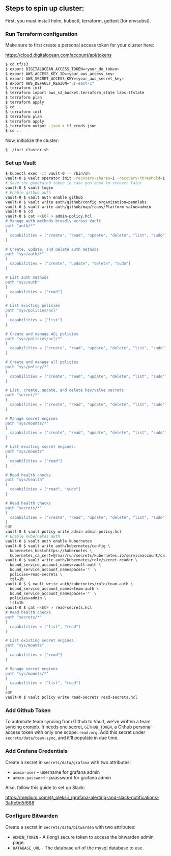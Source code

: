 ## Steps to spin up cluster:

First, you must install helm, kubectl, terraform, gettext (for envsubst).

### Run Terraform configuration

Make sure to first create a personal access token for your cluster here:

https://cloud.digitalocean.com/account/api/tokens

``` bash
$ cd tf/s3
$ export DIGITALOCEAN_ACCESS_TOKEN=<your_do_token>
$ export AWS_ACCESS_KEY_ID=<your_aws_access_key>
$ export AWS_SECRET_ACCESS_KEY=<your_aws_secret_key>
$ export AWS_DEFAULT_REGION="us-east-1"
$ terraform init
$ terraform import aws_s3_bucket.terraform_state labs-tfstate
$ terraform plan
$ terraform apply
$ cd ..
$ terraform init
$ terraform plan
$ terraform apply
$ terraform output -json > tf_creds.json
$ cd ..
```

Now, initialize the cluster:

```bash
$ ./init_cluster.sh
```

### Set up Vault

```bash
$ kubectl exec -it vault-0 -- /bin/sh
vault-0 $ vault operator init -recovery-shares=1 -recovery-threshold=1
# Save the generated token in case you need to recover later
vault-0 $ vault login
# Enable github auth
vault-0 $ vault auth enable github
vault-0 $ vault write auth/github/config organization=pennlabs
vault-0 $ vault write auth/github/map/teams/Platform value=admin
vault-0 $ cd
vault-0 $ cat <<EOF > admin-policy.hcl
# Manage auth methods broadly across Vault
path "auth/*"
{
  capabilities = ["create", "read", "update", "delete", "list", "sudo"]
}

# Create, update, and delete auth methods
path "sys/auth/*"
{
  capabilities = ["create", "update", "delete", "sudo"]
}

# List auth methods
path "sys/auth"
{
  capabilities = ["read"]
}

# List existing policies
path "sys/policies/acl"
{
  capabilities = ["list"]
}

# Create and manage ACL policies
path "sys/policies/acl/*"
{
  capabilities = ["create", "read", "update", "delete", "list", "sudo"]
}

# Create and manage all policies
path "sys/policy/*"
{
  capabilities = ["create", "read", "update", "delete", "list", "sudo"]
}

# List, create, update, and delete key/value secrets
path "secret/*"
{
  capabilities = ["create", "read", "update", "delete", "list", "sudo"]
}

# Manage secret engines
path "sys/mounts/*"
{
  capabilities = ["create", "read", "update", "delete", "list", "sudo"]
}

# List existing secret engines.
path "sys/mounts"
{
  capabilities = ["read"]
}

# Read health checks
path "sys/health"
{
  capabilities = ["read", "sudo"]
}

# Read health checks
path "secrets/*"
{
  capabilities = ["create", "read", "update", "delete", "list", "sudo"]
}
EOF
vault-0 $ vault policy write admin admin-policy.hcl
# Enable kubernetes auth
vault-0 $ vault auth enable kubernetes
vault-0 $ vault write auth/kubernetes/config \
  kubernetes_host=https://kubernetes \
  kubernetes_ca_cert=@/var/run/secrets/kubernetes.io/serviceaccount/ca.crt
vault-0 $ vault write auth/kubernetes/role/secret-reader \
  bound_service_account_names=vault-auth \
  bound_service_account_namespaces='*' \
  policies=read-secrets \
  ttl=1h
vault-0 $ $ vault write auth/kubernetes/role/team-auth \
  bound_service_account_names=team-auth \
  bound_service_account_namespaces='*' \
  policies=admin \
  ttl=1h
vault-0 $ cat <<EOF > read-secrets.hcl
# Read health checks
path "secrets/*"
{
  capabilities = ["list", "read"]
}

# List existing secret engines.
path "sys/mounts"
{
  capabilities = ["read"]
}

# Manage secret engines
path "sys/mounts/*"
{
  capabilities = ["list", "read"]
}
EOF
vault-0 $ vault policy write read-secrets read-secrets.hcl
```

### Add Github Token

To automate team syncing from Github to Vault, we've written a team syncing cronjob. It needs one secret, `GITHUB_TOKEN`, a Github personal access token with only one scope: `read:org`. Add this secret under `secrets/data/team-sync`, and it'll populate in due time.

### Add Grafana Credentials

Create a secret in `secrets/data/grafana` with two attributes:

- `admin-user` - username for grafana admin
- `admin-password` - paassword for grafana admin

Also, follow this guide to set up Slack:

https://medium.com/@_oleksii_/grafana-alerting-and-slack-notifications-3affe9d5f688

### Configure Bitwarden

Create a secret in `secrets/data/bitwarden` with two attributes:

- `ADMIN_TOKEN` - A (long) secure token to access the bitwarden admin page.
- `DATABASE_URL` - The database url of the mysql database to use.
